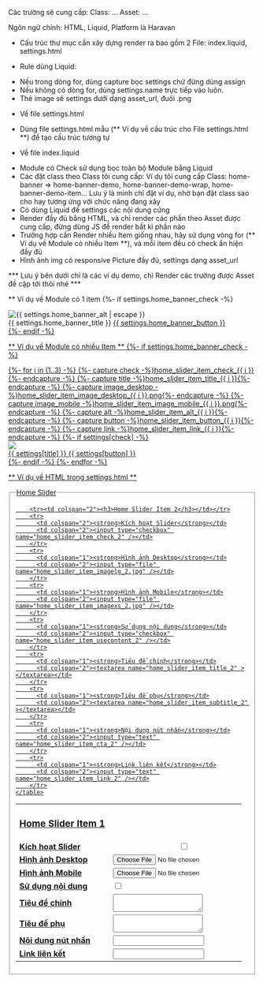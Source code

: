 Các trường sẽ cung cấp:
Class: ...
Asset: ...

Ngôn ngữ chính: HTML, Liquid, Platform là Haravan
- Cấu trúc thư mục cần xây dựng render ra bao gồm 2 File: index.liquid, settings.html

* Rule dùng Liquid:
- Nếu trong dòng for, dùng capture bọc settings chứ đừng dùng assign
- Nếu không có dòng for, dùng settings.name trực tiếp vào luôn.
- Thẻ image sẽ settings dưới dạng asset_url, đuôi .png

* Về file settings.html
- Dùng file settings.html mẫu (** Ví dụ về cấu trúc cho File settings.html **) để tạo cấu trúc tương tự

* Về file index.liquid
- Module có Check sử dụng bọc toàn bộ Module bằng Liquid
- Các đặt class theo Class tôi cung cấp: Ví dụ tôi cung cấp Class: home-banner => home-banner-demo, home-banner-demo-wrap, home-banner-demo-item... Lưu ý là mình chỉ đặt ví dụ, nhờ bạn đặt class sao cho hay tương ứng với chức năng đang xây
- Có dùng Liquid để settings các nội dung cứng
- Render đầy đủ bằng HTML, và chỉ render các phần theo Asset được cung cấp, đừng dùng JS để render bất kì phần nào
- Trường hợp cần Render nhiều Item giống nhau, hãy sử dụng vòng for (** Ví dụ về Module có nhiều Item **), và mỗi item đều có check ẩn hiện đầy đủ
- Hình ảnh img có responsive Picture đầy đủ, settings dạng asset_url

*** Lưu ý bên dưới chỉ là các ví dụ demo, chỉ Render các trường được Asset đề cập tới thôi nhé ***

** Ví dụ về Module có 1 item
{%- if settings.home_banner_check -%}
<div class="home-banner">
	<div class="home-banner-wrap">
		<div class="home--banner-image">
			<picture>
				<source media="(min-width: 767px)" srcset="{{ 'home_banner_desktop.png' | asset_url }}"/>
				<source media="(min-width: 0)" srcset="{{ 'home_banner_mobile.png' | asset_url }}"/>
				<img width="" height="" loading="lazy" decoding="async" src="{{ 'home_banner_desktop.png' | asset_url }}" alt="{{ settings.home_banner_alt | escape }}"/>
			</picture>
   		</div>
		<div class="home-banner-info">
			<span class="home-banner-info-title">{{ settings.home_banner_title }}</span>
			<a href="{{ settings.home_banner_link}}" class="home-banner-info-title">{{ settings.home_banner_button }}</span>
		</div>
	</div>
</div>
{%- endif -%}

** Ví dụ về Module có nhiều Item **
{%- if settings.home_banner_check -%}
<div class="home-banner">
	<div class="home-banner-wrap">
		<div class="home-banner-items">
			{%- for i in (1..3) -%}
			{%- capture check -%}home_slider_item_check_{{ i }}{%- endcapture -%}
			{%- capture title -%}home_slider_item_title_{{ i }}{%- endcapture -%}
		 	{%- capture image_desktop -%}home_slider_item_image_desktop_{{ i }}.png{%- endcapture -%}
		  	{%- capture image_mobile -%}home_slider_item_image_mobile_{{ i }}.png{%- endcapture -%}
		  	{%- capture alt -%}home_slider_item_alt_{{ i }}{%- endcapture -%}
			{%- capture button -%}home_slider_item_button_{{ i }}{%- endcapture -%}
			{%- capture link -%}home_slider_item_link_{{ i }}{%- endcapture -%}
			{%- if settings[check] -%}
			<div class="home-banner-item">
		 		<div class="home-banner-item-image">
					<picture>
			   			<source media="(min-width: 767px)" srcset="{{ image_desktop | asset_url }}"/>
			      			<source media="(min-width: 0)" srcset="{{ image_mobile | asset_url }}"/>
						<img width="" height="" loading="lazy" decoding="async" src="{{ image | asset_url }}" link="{{ settings[alt] | escape }}"/>
			   		</picture>
				</div>
		 		<div class="home-banner-item-info">
					<span class="home-banner-item-info-title">{{ settings[title] }}</span>
					<a href="{{ settings[link] }}" class="home-banner-item-info-button">{{ settings[button] }}</span>
     				</div>
		   	</div>
			{%- endif -%}
		{%- endfor -%}
   		</div>
	</div>
</div>

** Ví dụ về HTML trong settings.html **
<fieldset>
  	<legend>Home Slider</legend>
	<table>
		<tr><td colspan="2"><h3>Home Slider Item 1</h3></td></tr>
		<tr>
		  <td colspan="2"><strong>Kích hoạt Slider</strong></td>
		  <td colspan="2"><input type="checkbox" name="home_slider_item_check_1" /></td>
		</tr>
		<tr>
		  <td colspan="1"><strong>Hình ảnh Desktop</strong></td>
		  <td colspan="2"><input type="file" name="home_slider_item_imagelg_1.jpg" /></td>
		</tr>
		<tr>
		  <td colspan="1"><strong>Hình ảnh Mobile</strong></td>
		  <td colspan="2"><input type="file" name="home_slider_item_imagexs_1.jpg" /></td>
		</tr>
		<tr>
		  <td colspan="1"><strong>Sử dụng nội dung</strong></td>
		  <td colspan="2"><input type="checkbox" name="home_slider_item_usecontent_1" /></td>
		</tr>
		<tr>
		  <td colspan="1"><strong>Tiêu đề chính</strong></td>
		  <td colspan="2"><textarea name="home_slider_item_title_1" ></textarea></td>
		</tr>
		<tr>
		  <td colspan="1"><strong>Tiêu đề phụ</strong></td>
		  <td colspan="2"><textarea name="home_slider_item_subtitle_1" ></textarea></td>
		</tr>
		<tr>
		  <td colspan="1"><strong>Nội dung nút nhấn</strong></td>
		  <td colspan="2"><input type="text" name="home_slider_item_cta_1" /></td>
		</tr>
		<tr>
		  <td colspan="1"><strong>Link liên kết</strong></td>
		  <td colspan="2"><input type="text" name="home_slider_item_link_1" /></td>
		</tr>
		
		<tr><td colspan="2"><h3>Home Slider Item 2</h3></td></tr>
		<tr>
		  <td colspan="2"><strong>Kích hoạt Slider</strong></td>
		  <td colspan="2"><input type="checkbox" name="home_slider_item_check_2" /></td>
		</tr>
		<tr>
		  <td colspan="1"><strong>Hình ảnh Desktop</strong></td>
		  <td colspan="2"><input type="file" name="home_slider_item_imagelg_2.jpg" /></td>
		</tr>
		<tr>
		  <td colspan="1"><strong>Hình ảnh Mobile</strong></td>
		  <td colspan="2"><input type="file" name="home_slider_item_imagexs_2.jpg" /></td>
		</tr>
		<tr>
		  <td colspan="1"><strong>Sử dụng nội dung</strong></td>
		  <td colspan="2"><input type="checkbox" name="home_slider_item_usecontent_2" /></td>
		</tr>
		<tr>
		  <td colspan="1"><strong>Tiêu đề chính</strong></td>
		  <td colspan="2"><textarea name="home_slider_item_title_2" ></textarea></td>
		</tr>
		<tr>
		  <td colspan="1"><strong>Tiêu đề phụ</strong></td>
		  <td colspan="2"><textarea name="home_slider_item_subtitle_2" ></textarea></td>
		</tr>
		<tr>
		  <td colspan="1"><strong>Nội dung nút nhấn</strong></td>
		  <td colspan="2"><input type="text" name="home_slider_item_cta_2" /></td>
		</tr>
		<tr>
		  <td colspan="1"><strong>Link liên kết</strong></td>
		  <td colspan="2"><input type="text" name="home_slider_item_link_2" /></td>
		</tr>
	</table>
</fieldset>
